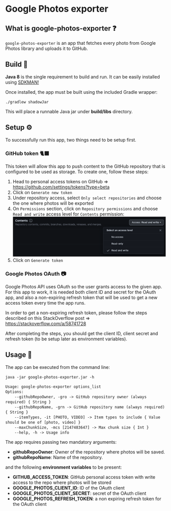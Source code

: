 # Google Photos exporter

## What is google-photos-exporter ❓

`google-photos-exporter` is an app that fetches every photo from Google Photos library and uploads it to GitHub.

## Build 🔨

**Java 8** is the single requirement to build and run. It can be easily installed using [SDKMAN!](https://sdkman.io/)

Once installed, the app must be built using the included Gradle wrapper:

```shell
./gradlew shadowJar
```

This will place a runnable Java jar under **build/libs** directory.

## Setup ⚙️

To successfully run this app, two things need to be setup first.  

### GitHub token 🐈‍⬛

This token will allow this app to push content to the GitHub repository that is configured to be used as storage. To create one, follow these steps:

1. Head to personal access tokens on GitHub => https://github.com/settings/tokens?type=beta
2. Click on `Generate new token`
3. Under repository access, select `Only select repositories` and choose the one where photos will be exported
4. On `Permissions` section, click on `Repository permissions` and choose `Read and write` access level for `Contents` permission:
    ![GitHub token permissions](screenshots/github-token-permissions.png)
5. Click on `Generate token`

### Google Photos OAuth 📷

Google Photos API uses OAuth so the user grants access to the given app. For this app to work, it is needed both client ID and secret for the OAuth app, and also a non-expiring refresh token that will be used to get a new access token every time the app runs.

In order to get a non-expiring refresh token, please follow the steps described on this StackOverflow post => https://stackoverflow.com/a/58741728

After completing the steps, you should get the client ID, client secret and refresh token (to be setup later as environment variables).

## Usage 📙

The app can be executed from the command line:

```shell
java -jar google-photos-exporter.jar -h
```

```shell
Usage: google-photos-exporter options_list
Options:
    --githubRepoOwner, -gro -> GitHub repository owner (always required) { String }
    --githubRepoName, -grn -> GitHub repository name (always required) { String }
    --itemTypes, -it [PHOTO, VIDEO] -> Item types to include { Value should be one of [photo, video] }
    --maxChunkSize, -mcs [2147483647] -> Max chunk size { Int }
    --help, -h -> Usage info
```

The app requires passing two mandatory arguments:

- **githubRepoOwner**: Owner of the repository where photos will be saved.
- **githubRepoName**: Name of the repository.

and the following **environment variables** to be present:

- **GITHUB_ACCESS_TOKEN**: GitHub personal access token with write access to the repo where photos will be stored
- **GOOGLE_PHOTOS_CLIENT_ID**: ID of the OAuth client 
- **GOOGLE_PHOTOS_CLIENT_SECRET**: secret of the OAuth client 
- **GOOGLE_PHOTOS_REFRESH_TOKEN**: a non expiring refresh token for the OAuth client
